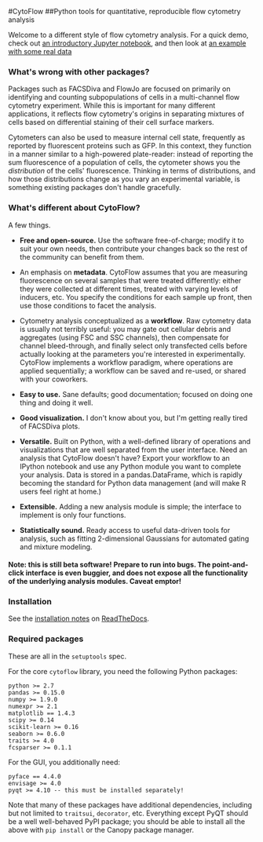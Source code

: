#CytoFlow
##Python tools for quantitative, reproducible flow cytometry analysis

Welcome to a different style of flow cytometry analysis.  For a quick demo,
check out [an introductory Jupyter notebook](http://nbviewer.ipython.org/github/bpteague/cytoflow/blob/master/docs/examples-basic/Basic%20Cytometry.ipynb), and then look at [an example with some real data](http://nbviewer.ipython.org/github/bpteague/cytoflow/blob/master/docs/examples-basic/Yeast%20Dose%20Reponse.ipynb)

### What's wrong with other packages?  

Packages such as FACSDiva and FlowJo are focused on primarily on identifying
and counting subpopulations of cells in a multi-channel flow cytometry
experiment.  While this is important for many different applications, it
reflects flow cytometry's origins in separating mixtures of cells based on
differential staining of their cell surface markers.

Cytometers can also be used to measure internal cell state, frequently as
reported by fluorescent proteins such as GFP.  In this context, they function
in a manner similar to a high-powered plate-reader: instead of reporting the
sum fluorescence of a population of cells, the cytometer shows you the
*distribution* of the cells' fluorescence.  Thinking in terms of distributions,
and how those distributions change as you vary an experimental variable, is
something existing packages don't handle gracefully.

### What's different about CytoFlow?

A few things.

* **Free and open-source.**  Use the software free-of-charge; modify it to
  suit your own needs, then contribute your changes back so the rest of the
  community can benefit from them.

* An emphasis on **metadata**.  CytoFlow assumes that you are measuring
  fluorescence on several samples that were treated differently: either
  they were collected at different times, treated with varying levels
  of inducers, etc.  You specify the conditions for each sample up front,
  then use those conditions to facet the analysis.

* Cytometry analysis conceptualized as a **workflow**.  Raw cytometry data
  is usually not terribly useful: you may gate out cellular debris and 
  aggregates (using FSC and SSC channels), then compensate for channel
  bleed-through, and finally select only transfected cells before actually
  looking at the parameters you're interested in experimentally.  CytoFlow
  implements a workflow paradigm, where operations are applied sequentially;
  a workflow can be saved and re-used, or shared with your coworkers.

* **Easy to use.**  Sane defaults; good documentation; focused on doing one
  thing and doing it well.

* **Good visualization.**  I don't know about you, but I'm getting really
  tired of FACSDiva plots.

* **Versatile.**  Built on Python, with a well-defined
  library of operations and visualizations that are well separated from
  the user interface.  Need an analysis that CytoFlow doesn't have?  Export 
  your workflow to an IPython notebook and use any Python module you want to 
  complete your analysis.  Data is stored in a pandas.DataFrame, which is 
  rapidly becoming the standard for Python data management (and will make R
  users feel right at home.)
  
* **Extensible.**  Adding a new analysis module is simple; the interface to
  implement is only four functions.

* **Statistically sound.** Ready access to useful data-driven tools for
  analysis, such as fitting 2-dimensional Gaussians for automated gating
  and mixture modeling.

#### Note: this is still beta software!  Prepare to run into bugs.  The point-and-click interface is even buggier, and does not expose all the functionality of the underlying analysis modules.  Caveat emptor!
  
### Installation

See the [installation notes](http://cytoflow.readthedocs.org/en/latest/INSTALL.html) on [ReadTheDocs](http://cytoflow.readthedocs.org/).

### Required packages

These are all in the `setuptools` spec.

For the core `cytoflow` library, you need the following Python packages:
```
python >= 2.7
pandas >= 0.15.0
numpy >= 1.9.0
numexpr >= 2.1
matplotlib == 1.4.3
scipy >= 0.14
scikit-learn >= 0.16
seaborn >= 0.6.0
traits >= 4.0
fcsparser >= 0.1.1
```

For the GUI, you additionally need:
```
pyface == 4.4.0
envisage >= 4.0
pyqt >= 4.10 -- this must be installed separately!
```

Note that many of these packages have additional dependencies, including
but not limited to `traitsui`, `decorator`, etc.
Everything except PyQT should be a well well-behaved PyPI package; you should be
able to install all the above with `pip install` or the Canopy package manager.


